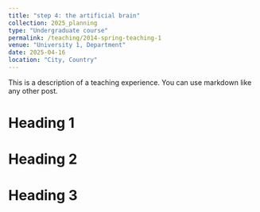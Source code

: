 ```yaml
---
title: "step 4: the artificial brain"
collection: 2025_planning
type: "Undergraduate course"
permalink: /teaching/2014-spring-teaching-1
venue: "University 1, Department"
date: 2025-04-16
location: "City, Country"
---
```


This is a description of a teaching experience. You can use markdown like any other post.

Heading 1
======

Heading 2
======

Heading 3
======
